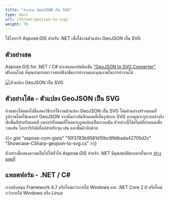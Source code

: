 ```yaml
---
title: "ตัวแปลง GeoJSON เป็น SVG"
type: docs
url: /th/net/geojson-to-svg/
weight: 70
---
```


ใช้ไลบรารี Aspose.GIS สำหรับ .NET เพื่อใช้งานตัวแปลง GeoJSON เป็น SVG

## **ตัวอย่างสด**

Aspose.GIS for .NET / C# นำเสนอแอปพลิเคชัน ["GeoJSON to SVG Converter"](https://products.aspose.app/gis/viewer/geojson-to-svg) ฟรีออนไลน์ ที่คุณสามารถตรวจสอบฟังก์ชันการทำงานและคุณภาพในการทำงานได้

![ตัวแปลง GeoJSON เป็น SVG](viewer.png)

## **ตัวอย่างโค้ด - ตัวแปลง GeoJSON เป็น SVG**

ส่วนของโค้ดต่อไปนี้แสดงวิธีการใช้งานตัวแปลง GeoJSON เป็น SVG โค้ดด้านล่างสร้างแผนที่รูปภาพโดยใช้เลเยอร์ GeoJSON จากนั้นเราบันทึกแผนที่เป็นรูปแบบ SVG หากคุณระบุระบบอ้างอิงเชิงพื้นที่สำหรับแผนที่ เลเยอร์ทั้งหมดที่โหลดจะถูกแปลงเป็นระบบนั้น 
ตัวอย่างนี้ใช้สไตล์ที่กำหนดเพื่อวาดเส้น ไลบรารียังมีสไตล์สำหรับจุด เส้น และพื้นผิวอีกด้วย

{{< gist "aspose-com-gists" "10f3783b9581d10bc69dbada42705d2c" "Showcase-CSharp-geojson-to-svg.cs" >}}

ตัวอย่างนี้แสดงความเป็นไปได้ทั่วไป Aspose.GIS สำหรับ .NET มีคุณสมบัติมากมายในการ [สร้างแผนที่](https://docs.aspose.com/gis/net/map-rendering/)

## **แพลตฟอร์ม - .NET / C#**

เราสนับสนุน Framework 4.7 หรือใหม่กว่าภายใต้ Windows และ .NET Core 2.0 หรือใหม่กว่าภายใต้ Windows หรือ Linux
